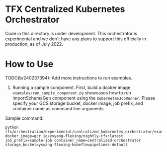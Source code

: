 # TFX Centralized Kubernetes Orchestrator

Code in this directory is under development.
This orchestrator is experimental and we don't have any plans to support this 
officially in production, as of July 2022.

# How to Use
TODO(b/240237394): Add more instructions to run examples.
1. Running a sample component. 
First, build a docker image 
```examples/run_sample_component.py``` showcases how to run ImportSchemaGen
component using the ```KubernetesJobRunner```. Please specify your GCS storage bucket,
docker image, job prefix, and container name as command line arguments.

Sample command: 
```
python tfx/orchestration/experimental/centralized_kubernetes_orchestrator/examples/run_sample_component.py docker_image=gcr.io/ysyang-flexing/nightly-tfx:latest job_prefix=sample-job container_name=centralized-orchestrator storage_bucket=ysyang-flexing-kubeflowpipelines-default
```